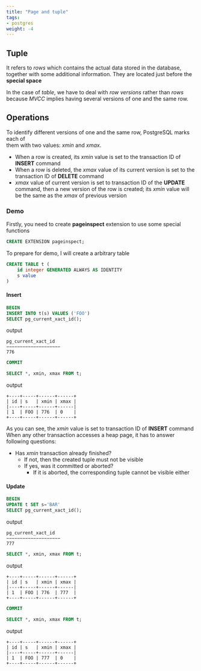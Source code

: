 ```yaml
---
title: "Page and tuple"
tags:
- postgres
weight: -4
---
```


## Tuple
It refers to *rows* which contains the actual data stored in the database, together with some additional information. They are located just before the **special space**

In the case of *table*, we have to deal with *row versions* rather than *rows* because *MVCC* implies having several versions of one and the same row. 
## Operations
To identify different versions of one and the same row, PostgreSQL marks each of  
them with two values: *xmin* and *xmax*.

- When a row is created, its *xmin* value is set to the transaction ID of **INSERT** command
- When a row is deleted, the *xmax* value of its current version is set to the transaction ID of **DELETE** command
- *xmax* value of current version is set to transaction ID of the **UPDATE** command, then a new version of the row is created; its *xmin* value will be the same as the *xmax* of previous version
### Demo
Firstly, you need to create **pageinspect** extension to use some special functions
```sql
CREATE EXTENSION pageinspect;
```
To prepare for demo, I will create a arbitrary table
```sql
CREATE TABLE t (
	id integer GENERATED ALWAYS AS IDENTITY
	s value
)
```
#### Insert
```sql
BEGIN
INSERT INTO t(s) VALUES ('FOO')
SELECT pg_current_xact_id();
```
output
```
pg_current_xact_id 
−−−−−−−−−−−−−−−−−−−−
776
```

```sql
COMMIT
```

```sql
SELECT *, xmin, xmax FROM t;
```
output
```
+----+-----+------+------+
| id | s   | xmin | xmax |
|----+-----+------+------|
| 1  | FOO | 776  | 0    |
+----+-----+------+------+
```
As you can see, the *xmin* value is set to transaction ID of **INSERT** command
When any other transaction accesses a heap page, it has to answer following questions:
- Has *xmin* transaction already finished?
	- If not, then the created tuple must not be visible
	- If yes, was it committed or aborted?
		- If it is aborted, the corresponding tuple cannot be visible either
#### Update
```sql
BEGIN
UPDATE t SET s='BAR'
SELECT pg_current_xact_id();
```
output
```
pg_current_xact_id 
−−−−−−−−−−−−−−−−−−−−
777
```

```sql
SELECT *, xmin, xmax FROM t;
```
output
```
+----+-----+------+------+
| id | s   | xmin | xmax |
|----+-----+------+------|
| 1  | FOO | 776  | 777  |
+----+-----+------+------+
```

```sql
COMMIT
```

```sql
SELECT *, xmin, xmax FROM t;
```
output
```
+----+-----+------+------+
| id | s   | xmin | xmax |
|----+-----+------+------|
| 1  | FOO | 777  | 0    |
+----+-----+------+------+
```